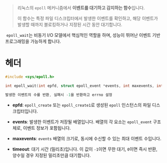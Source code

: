 >리눅스의 `epoll` 메커니즘에서 **이벤트를 대기하고 감지하는 함수**입니다. 
>
>이 함수는 특정 파일 디스크립터에서 발생한 이벤트를 확인하고, 해당 이벤트가 발생할 때까지 블로킹하거나 지정된 시간 동안 대기합니다.
>
 `epoll_wait`는 비동기 I/O 모델에서 핵심적인 역할을 하며, 성능이 뛰어난 이벤트 기반 프로그래밍을 가능하게 합니다.

# 헤더
```c
#include <sys/epoll.h>

int epoll_wait(int epfd, struct epoll_event *events, int maxevents, int timeout);

발생한 이벤트의 수를 반환, 실패시 -1을 반환하고 errno 설정
```

- **epfd**: `epoll_create` 또는 `epoll_create1`로 생성된 `epoll` 인스턴스의 파일 디스크립터입니다.

- **events**: 발생한 이벤트가 저장될 배열입니다. 배열의 각 요소는 `epoll_event` 구조체로, 이벤트 정보가 포함됩니다.

- **maxevents**: `events` 배열의 크기로, 동시에 수신할 수 있는 최대 이벤트 수입니다.

- **timeout**: 대기 시간 (밀리초)입니다. 이 값이 `-1`이면 무한 대기, `0`이면 즉시 반환, 양수일 경우 지정된 밀리초만큼 대기합니다.

